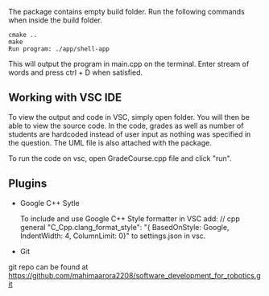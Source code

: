 The package contains empty build folder. 
Run the following commands when inside the build folder.
```
cmake ..
make
Run program: ./app/shell-app
```
This will output the program in main.cpp on the terminal.
Enter stream of words and press ctrl + D when satisfied.
## Working with VSC IDE ##
To view the output and code in VSC, simply open folder. You will then be able to view the source code.
In the code, grades as well as number of students are hardcoded instead of user input as nothing was specified in the question. 
The UML file is also attached with the package. 

To run the code on vsc, open GradeCourse.cpp file and click "run".
## Plugins
- Google C++ Sytle

    To include and use Google C++ Style formatter in VSC
    add: 
    // cpp general
    "C_Cpp.clang_format_style": "{ BasedOnStyle: Google, IndentWidth: 4, ColumnLimit: 0}" to settings.json in vsc.


- Git

git repo can be found at https://github.com/mahimaarora2208/software_development_for_robotics.git
